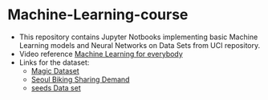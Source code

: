 # Machine-Learning-course

- This repository contains Jupyter Notbooks implementing basic Machine Learning models and Neural Networks on Data Sets from UCI repository.
- Video reference [Machine Learning for everybody](https://www.youtube.com/watch?v=i_LwzRVP7bg&list=PLWKjhJtqVAblQe2CCWqV4Zy3LY01Z8aF1&index=3&ab_channel=freeCodeCamp.org)
- Links for the dataset:
  - [Magic Dataset](https://archive.ics.uci.edu/ml/datasets/MAGIC+Gamma+Telescope)
  - [Seoul Biking Sharing Demand](https://archive.ics.uci.edu/ml/datasets/Seoul+Bike+Sharing+Demand)
  - [seeds Data set](https://archive.ics.uci.edu/ml/datasets/seeds)
